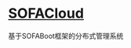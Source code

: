 # [SOFACloud](https://github.com/aixiaopeng/SOFACloud/blob/main/README.md#sofacloud)

基于SOFABoot框架的分布式管理系统